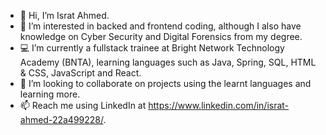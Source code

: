 - 👋 Hi, I’m Israt Ahmed.
- 👀 I’m interested in backed and frontend coding, although I also have knowledge on Cyber Security and Digital Forensics from my degree.  
- 💻 I’m currently a fullstack trainee at Bright Network Technology Academy (BNTA), learning languages such as Java, Spring, SQL, HTML & CSS, JavaScript and React. 
- 🤝 I’m looking to collaborate on projects using the learnt languages and learning more. 
- 📫 Reach me using LinkedIn at https://www.linkedin.com/in/israt-ahmed-22a499228/. 

<!---
IsratAhmed/IsratAhmed is a ✨ special ✨ repository because its `README.md` (this file) appears on your GitHub profile.
You can click the Preview link to take a look at your changes.
--->
